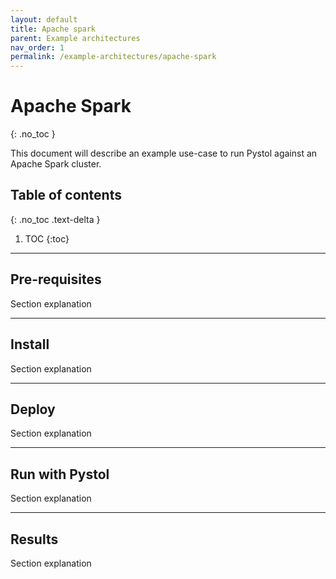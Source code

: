 ```yaml
---
layout: default
title: Apache spark
parent: Example architectures
nav_order: 1
permalink: /example-architectures/apache-spark
---
```


# Apache Spark
{: .no_toc }

This document will describe an example use-case to run Pystol against an Apache Spark cluster.

## Table of contents
{: .no_toc .text-delta }

1. TOC
{:toc}

---

## Pre-requisites

Section explanation

---

## Install

Section explanation

---

## Deploy

Section explanation

---

## Run with Pystol

Section explanation

---

## Results

Section explanation
